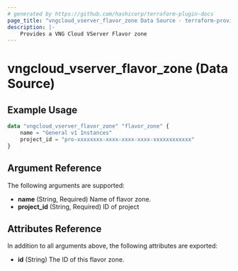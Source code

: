 ```yaml
---
# generated by https://github.com/hashicorp/terraform-plugin-docs
page_title: "vngcloud_vserver_flavor_zone Data Source - terraform-provider-vngcloud"
description: |-
    Provides a VNG Cloud VServer Flavor zone
---
```


# vngcloud_vserver_flavor_zone (Data Source)



## Example Usage

```terraform
data "vngcloud_vserver_flavor_zone" "flavor_zone" {
    name = "General v1 Instances"
    project_id = "pro-xxxxxxxx-xxxx-xxxx-xxxx-xxxxxxxxxxxx"
}
```

## Argument Reference

The following arguments are supported:

- **name** (String, Required) Name of flavor zone.
- **project_id** (String, Required) ID of project

## Attributes Reference

In addition to all arguments above, the following attributes are exported:

- **id** (String) The ID of this flavor zone.


